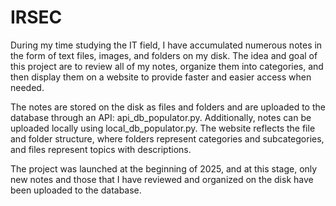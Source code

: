 # IRSEC
During my time studying the IT field, I have accumulated numerous notes in the form of text files, images, and folders on my disk. The idea and goal of this project are to review all of my notes, organize them into categories, and then display them on a website to provide faster and easier access when needed.

The notes are stored on the disk as files and folders and are uploaded to the database through an API: api_db_populator.py. Additionally, notes can be uploaded locally using local_db_populator.py. The website reflects the file and folder structure, where folders represent categories and subcategories, and files represent topics with descriptions.

The project was launched at the beginning of 2025, and at this stage, only new notes and those that I have reviewed and organized on the disk have been uploaded to the database.
